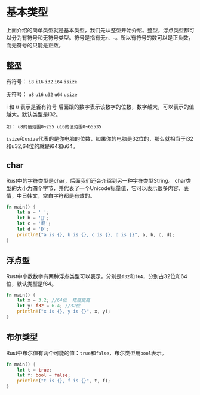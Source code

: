 # 基本类型
上面介绍的简单类型就是基本类型，我们先从整型开始介绍。整型，浮点类型都可以分为有符号和无符号类型。符号是指有无`+、-`。所以有符号的数可以是正负数，而无符号的只能是正数。
## 整型
有符号： `i8` `i16` `i32` `i64` `isize`

无符号： `u8` `u16` `u32` `u64` `usize`

i 和 u 表示是否有符号 后面跟的数字表示该数字的位数，数字越大，可以表示的值越大。默认类型是i32。

`如： u8的值范围0~255 u16的值范围0~65535`

`isize`和`usize`代表的是你电脑的位数，如果你的电脑是32位的，那么就相当于i32和u32,64位的就是i64和u64。

## char
Rust中的字符类型是char，后面我们还会介绍到另一种字符类型String。
char类型的大小为四个字节，并代表了一个Unicode标量值，它可以表示很多内容，表情，中日韩文，空白字符都是有效的。
```rust
fn main() {
    let a = ' '; 
    let b = '🌙';
    let c = '啊';
    let d = 'D';
    println!("a is {}, b is {}, c is {}, d is {}", a, b, c, d);
}
```

## 浮点型
Rust中小数数字有两种浮点类型可以表示，分别是`f32`和`f64`，分别占32位和64位，默认类型是f64。
```rust
fn main() {
    let x = 3.2; //64位  精度更高
    let y: f32 = 6.4; //32位
    println!("x is {}, y is {}", x, y);
}
```

## 布尔类型
Rust中布尔值有两个可能的值：`true`和`false`，布尔类型用`bool`表示。
```rust
fn main() {
    let t = true;
    let f: bool = false;
    println!("t is {}, f is {}", t, f);
}
```


